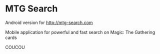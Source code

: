 MTG Search
==========

Android version for http://mtg-search.com

Mobile application for powerful and fast search on Magic: The Gathering cards

COUCOU
